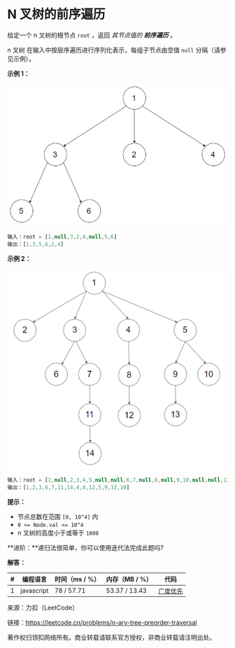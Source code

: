 # N 叉树的前序遍历

给定一个 n 叉树的根节点 `root` ，返回 *其节点值的 **前序遍历*** 。

n 叉树 在输入中按层序遍历进行序列化表示，每组子节点由空值 `null` 分隔（请参见示例）。

**示例 1：**

![示例1](./eg1.png)

``` javascript
输入：root = [1,null,3,2,4,null,5,6]
输出：[1,3,5,6,2,4]
```

**示例 2：**

![示例2](./eg2.png)

``` javascript
输入：root = [1,null,2,3,4,5,null,null,6,7,null,8,null,9,10,null,null,11,null,12,null,13,null,null,14]
输出：[1,2,3,6,7,11,14,4,8,12,5,9,13,10]
```

**提示：**

- 节点总数在范围 `[0, 10^4]` 内
- `0 <= Node.val <= 10^4`
- n 叉树的高度小于或等于 `1000`

**进阶：**递归法很简单，你可以使用迭代法完成此题吗?

**解答：**

**#**|**编程语言**|**时间（ms / %）**|**内存（MB / %）**|**代码**
--|--|--|--|--
1|javascript|78 / 57.71|53.37 / 13.43|[广度优先](./javascript/ac_v1.js)

来源：力扣（LeetCode）

链接：https://leetcode.cn/problems/n-ary-tree-preorder-traversal

著作权归领扣网络所有。商业转载请联系官方授权，非商业转载请注明出处。
